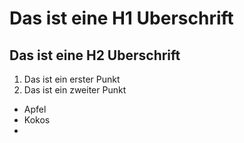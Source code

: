 
# Das ist eine H1 Uberschrift
## Das ist eine H2 Uberschrift

1. Das ist ein erster Punkt
2. Das ist ein zweiter Punkt


* Apfel
* Kokos
* 
